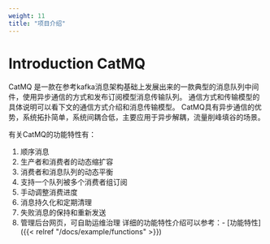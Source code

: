 ```yaml
---
weight: 11
title: "项目介绍"
---
```



# Introduction CatMQ
CatMQ 是一款在参考kafka消息架构基础上发展出来的一款典型的消息队列中间件，使用异步通信的方式和发布订阅模型消息传输队列。
通信方式和传输模型的具体说明可以看下文的通信方式介绍和消息传输模型。
CatMQ具有异步通信的优势，系统拓扑简单，系统间耦合低，主要应用于异步解耦，流量削峰填谷的场景。



有关CatMQ的功能特性有：
1. 顺序消息
2. 生产者和消费者的动态缩扩容
3. 消费者和消息队列的动态平衡
4. 支持一个队列被多个消费者组订阅
5. 手动调整消费进度
6. 消息持久化和定期清理
7. 失败消息的保持和重新发送
8. 管理后台网页，可自助运维治理
   详细的功能特性介绍可以参考：- [功能特性]({{< relref "/docs/example/functions" >}})


